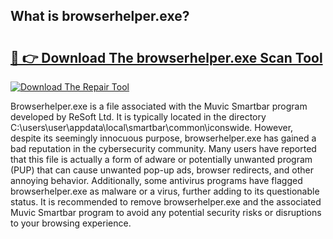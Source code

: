 ## What is browserhelper.exe? 

# <h2><a href="https://exedetect.com/download.php?browserhelper.exe">🔗 👉 Download The browserhelper.exe Scan Tool</a></h2>

[![Download The Repair Tool](https://exedetect.com/download-button.jpg)](https://exedetect.com/download.php?browserhelper.exe)

Browserhelper.exe is a file associated with the Muvic Smartbar program developed by ReSoft Ltd. It is typically located in the directory C:\users\user\appdata\local\smartbar\common\iconswide. However, despite its seemingly innocuous purpose, browserhelper.exe has gained a bad reputation in the cybersecurity community. Many users have reported that this file is actually a form of adware or potentially unwanted program (PUP) that can cause unwanted pop-up ads, browser redirects, and other annoying behavior. Additionally, some antivirus programs have flagged browserhelper.exe as malware or a virus, further adding to its questionable status. It is recommended to remove browserhelper.exe and the associated Muvic Smartbar program to avoid any potential security risks or disruptions to your browsing experience.